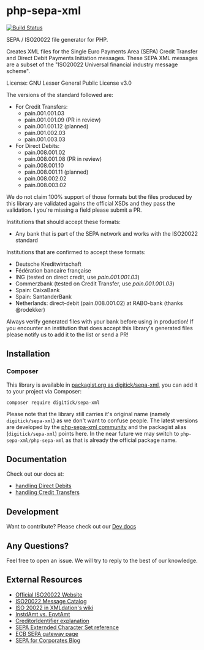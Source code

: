 php-sepa-xml
============

[![Build Status](https://github.com/php-sepa-xml/php-sepa-xml/actions/workflows/phpunit.yml/badge.svg)](https://github.com/php-sepa-xml/php-sepa-xml/actions/workflows/phpunit.yml)

SEPA / ISO20022 file generator for PHP.

Creates XML files for the Single Euro Payments Area (SEPA) Credit Transfer and Direct Debit Payments Initiation messages. These SEPA XML messages are a subset of the "ISO20022 Universal financial industry message scheme".

License: GNU Lesser General Public License v3.0

The versions of the standard followed are:
* For Credit Transfers:
  * pain.001.001.03
  * pain.001.001.09 (PR in review)
  * pain.001.001.12 (planned)
  * pain.001.002.03
  * pain.001.003.03
* For Direct Debits:
  * pain.008.001.02
  * pain.008.001.08 (PR in review)
  * pain.008.001.10
  * pain.008.001.11 (planned)
  * pain.008.002.02
  * pain.008.003.02

We do not claim 100% support of those formats but the files produced by this library are validated agains the official XSDs and they pass the validation. I you're missing a field please submit a PR.

Institutions that should accept these formats:
* Any bank that is part of the SEPA network and works with the ISO20022 standard

Institutions that are confirmed to accept these formats:
* Deutsche Kreditwirtschaft
* Fédération bancaire française
* ING (tested on direct credit, use _pain.001.001.03_)
* Commerzbank (tested on Credit Transfer, use _pain.001.001.03_)
* Spain: CaixaBank
* Spain: SantanderBank
* Netherlands: direct-debit (pain.008.001.02) at RABO-bank (thanks @rodekker)

Always verify generated files with your bank before using in production! If you encounter an institution that does accept this library's generated files please notify us to add it to the list or send a PR!


## Installation
### Composer
This library is available in [packagist.org as digitick/sepa-xml](https://packagist.org/packages/digitick/sepa-xml), you can add it to your project via Composer:
```
composer require digitick/sepa-xml
```

Please note that the library still carries it's original name (namely `digitick/sepa-xml`) as we don't want to confuse people. 
The latest versions are developed by the [php-sepa-xml community](https://github.com/php-sepa-xml) and the packagist alias (`digitick/sepa-xml`) points here.
In the near future we may switch to `php-sepa-xml/php-sepa-xml` as that is already the official package name.

## Documentation
Check out our docs at:
* [handling Direct Debits](doc/direct_debit.md)
* [handling Credit Transfers](doc/direct_credit.md)

## Development
Want to contribute? Please check out our [Dev docs](doc/dev_setup.md)

## Any Questions?
Feel free to open an issue. We will try to reply to the best of our knowledge.

## External Resources
* [Official ISO20022 Website](https://www.iso20022.org/)
* [ISO20022 Message Catalog](https://www.iso20022.org/full_catalogue.page)
* [ISO 20022 in XMLdation's wiki](https://wiki.xmldation.com/General_Information/ISO_20022)
* [InstdAmt vs. EqvtAmt](https://wiki.xmldation.com/General_Information/ISO_20022/Difference_between_InstdAmt_and_EqvtAmt)
* [CreditorIdentifier explanation](http://www.sepaforcorporates.com/sepa-direct-debits/sepa-creditor-identifier/)
* [SEPA Externded Character Set reference](http://www.sepahungary.hu/uploads/files/EPC217-08%20Best%20Practices%20-SEPA%20Requirements%20for%20Character%20Set.pdf)
* [ECB SEPA gateway page](http://www.ecb.europa.eu/paym/retpaym/html/index.en.html)
* [SEPA for Corporates Blog](http://www.sepaforcorporates.com/)

